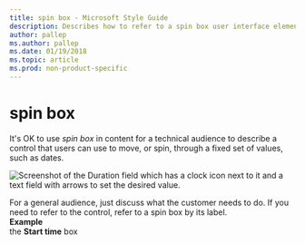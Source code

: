 ```yaml
---
title: spin box - Microsoft Style Guide
description: Describes how to refer to a spin box user interface element in content and provides an example of referring to the spin box in content.
author: pallep
ms.author: pallep
ms.date: 01/19/2018
ms.topic: article
ms.prod: non-product-specific
---
```


# spin box

It's OK to use *spin box* in
content for a technical audience to describe a control that users can
use to move, or spin, through a fixed set of values, such as dates.  

![Screenshot of the Duration field which has a clock icon next to it and a text field with arrows to set the desired value.](media/spin-box/63270893.jpg)

For a general audience, just discuss what the customer needs to do. If you
need to refer to the control, refer to a spin box by its label.  
**Example**  
the **Start time** box  
